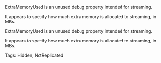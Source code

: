 ExtraMemoryUsed is an unused debug property intended for streaming.

It appears to specify how much extra memory is allocated to streaming, in MBs.
	
ExtraMemoryUsed is an unused debug property intended for streaming.

It appears to specify how much extra memory is allocated to streaming, in MBs.

Tags: Hidden, NotReplicated